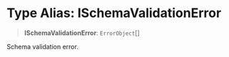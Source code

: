 # Type Alias: ISchemaValidationError

> **ISchemaValidationError**: `ErrorObject`[]

Schema validation error.
